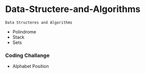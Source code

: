 # Data-Structere-and-Algorithms

`Data Structeres and Algorithms` 
 - Polindrome
 - Stack
 - Sets

### Coding Challange
 - Alphabet Position
